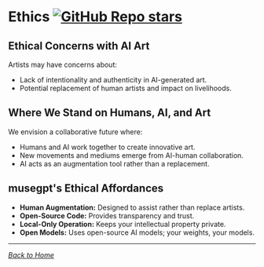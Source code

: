 # Ethics [![GitHub Repo stars](https://img.shields.io/github/stars/greynewell/musegpt)](https://github.com/greynewell/musegpt/stargazers)

## Ethical Concerns with AI Art

Artists may have concerns about:

- Lack of intentionality and authenticity in AI-generated art.
- Potential replacement of human artists and impact on livelihoods.

## Where We Stand on Humans, AI, and Art

We envision a collaborative future where:

- Humans and AI work together to create innovative art.
- New movements and mediums emerge from AI-human collaboration.
- AI acts as an augmentation tool rather than a replacement.

## musegpt's Ethical Affordances

- **Human Augmentation:** Designed to assist rather than replace artists.
- **Open-Source Code:** Provides transparency and trust.
- **Local-Only Operation:** Keeps your intellectual property private.
- **Open Models:** Uses open-source AI models; your weights, your models.

---

*[Back to Home](index.md)*